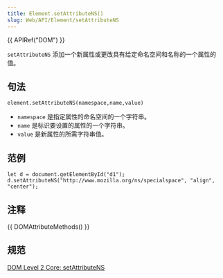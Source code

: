 ```yaml
---
title: Element.setAttributeNS()
slug: Web/API/Element/setAttributeNS
---
```

{{ APIRef("DOM") }}

`setAttributeNS` 添加一个新属性或更改具有给定命名空间和名称的一个属性的值。

## 句法

```plain
element.setAttributeNS(namespace,name,value)
```

- `namespace` 是指定属性的命名空间的一个字符串。
- `name` 是标识要设置的属性的一个字符串。
- `value` 是新属性的所需字符串值。

## 范例

```plain
let d = document.getElementById("d1");
d.setAttributeNS("http://www.mozilla.org/ns/specialspace", "align", "center");
```

## 注释

{{ DOMAttributeMethods() }}

## 规范

[DOM Level 2 Core: setAttributeNS](http://www.w3.org/TR/DOM-Level-2-Core/core.html#ID-ElSetAttrNS)
